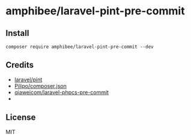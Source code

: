 # amphibee/laravel-pint-pre-commit

## Install

```
composer require amphibee/laravel-pint-pre-commit --dev
```

## Credits

* [laravel/pint](https://github.com/laravel/pint)
* [Pilipo/composer.json](https://gist.github.com/Pilipo/e52ff5ac38fba9e1f5ed966816de41e9)
* [qiaweicom/laravel-phpcs-pre-commit](https://github.com/qiaweicom/laravel-phpcs-pre-commit)
* 
## License

MIT
